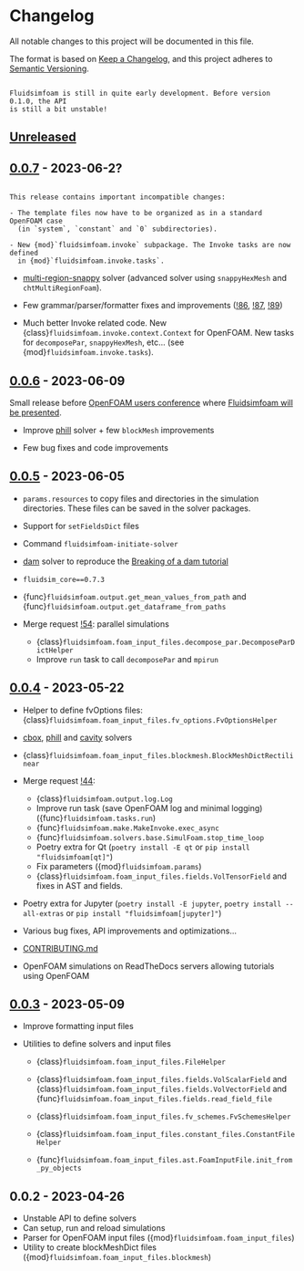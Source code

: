 # Changelog

All notable changes to this project will be documented in this file.

The format is based on [Keep a Changelog](https://keepachangelog.com/en/1.0.0/), and this
project adheres to [Semantic Versioning](https://semver.org/spec/v2.0.0.html).

```{warning}

Fluidsimfoam is still in quite early development. Before version 0.1.0, the API
is still a bit unstable!

```

<!--

### Added
### Changed
### Deprecated
### Removed
### Fixed
### Security

Type of changes
---------------

Added for new features.
Changed for changes in existing functionality.
Deprecated for soon-to-be removed features.
Removed for now removed features.
Fixed for any bug fixes.
Security in case of vulnerabilities.

-->

<!-- (changelog/unreleased)= -->

## [Unreleased]

## [0.0.7] - 2023-06-2?

```{warning}

This release contains important incompatible changes:

- The template files now have to be organized as in a standard OpenFOAM case
  (in `system`, `constant` and `0` subdirectories).

- New {mod}`fluidsimfoam.invoke` subpackage. The Invoke tasks are now defined
  in {mod}`fluidsimfoam.invoke.tasks`.

```

- [multi-region-snappy] solver (advanced solver using `snappyHexMesh` and
  `chtMultiRegionFoam`).

- Few grammar/parser/formatter fixes and improvements ([!86], [!87], [!89])

- Much better Invoke related code. New {class}`fluidsimfoam.invoke.context.Context` for
  OpenFOAM. New tasks for `decomposePar`, `snappyHexMesh`, etc... (see
  {mod}`fluidsimfoam.invoke.tasks`).

## [0.0.6] - 2023-06-09

Small release before [OpenFOAM users conference](https://www.foam-u.fr/) where
[Fluidsimfoam will be presented](http://legi.grenoble-inp.fr/people/Pierre.Augier/fluidsimfoam-at-openfoam-users-conference.html).

- Improve [phill] solver + few `blockMesh` improvements

- Few bug fixes and code improvements

## [0.0.5] - 2023-06-05

- `params.resources` to copy files and directories in the simulation directories. These
  files can be saved in the solver packages.

- Support for `setFieldsDict` files

- Command `fluidsimfoam-initiate-solver`

- [dam] solver to reproduce the [Breaking of a dam tutorial]

- `fluidsim_core==0.7.3`

- {func}`fluidsimfoam.output.get_mean_values_from_path` and
  {func}`fluidsimfoam.output.get_dataframe_from_paths`

- Merge request
  [!54](https://foss.heptapod.net/fluiddyn/fluidsimfoam/-/merge_requests/54): parallel
  simulations

  - {class}`fluidsimfoam.foam_input_files.decompose_par.DecomposeParDictHelper`
  - Improve `run` task to call `decomposePar` and `mpirun`

## [0.0.4] - 2023-05-22

- Helper to define fvOptions files:
  {class}`fluidsimfoam.foam_input_files.fv_options.FvOptionsHelper`

- [cbox], [phill] and [cavity] solvers

* {class}`fluidsimfoam.foam_input_files.blockmesh.BlockMeshDictRectilinear`

* Merge request
  [!44](https://foss.heptapod.net/fluiddyn/fluidsimfoam/-/merge_requests/44):

  - {class}`fluidsimfoam.output.log.Log`
  - Improve run task (save OpenFOAM log and minimal logging)
    ({func}`fluidsimfoam.tasks.run`)
  - {func}`fluidsimfoam.make.MakeInvoke.exec_async`
  - {func}`fluidsimfoam.solvers.base.SimulFoam.stop_time_loop`
  - Poetry extra for Qt (`poetry install -E qt` or `pip install "fluidsimfoam[qt]"`)
  - Fix parameters ({mod}`fluidsimfoam.params`)
  - {class}`fluidsimfoam.foam_input_files.fields.VolTensorField` and fixes in AST and
    fields.

* Poetry extra for Jupyter (`poetry install -E jupyter`, `poetry install --all-extras` or
  `pip install "fluidsimfoam[jupyter]"`)

* Various bug fixes, API improvements and optimizations...

* [CONTRIBUTING.md](https://fluidsimfoam.readthedocs.io/en/latest/CONTRIBUTING.html)

* OpenFOAM simulations on ReadTheDocs servers allowing tutorials using OpenFOAM

## [0.0.3] - 2023-05-09

- Improve formatting input files

- Utilities to define solvers and input files

  - {class}`fluidsimfoam.foam_input_files.FileHelper`

  - {class}`fluidsimfoam.foam_input_files.fields.VolScalarField` and
    {class}`fluidsimfoam.foam_input_files.fields.VolVectorField` and
    {func}`fluidsimfoam.foam_input_files.fields.read_field_file`

  - {class}`fluidsimfoam.foam_input_files.fv_schemes.FvSchemesHelper`

  - {class}`fluidsimfoam.foam_input_files.constant_files.ConstantFileHelper`

  - {func}`fluidsimfoam.foam_input_files.ast.FoamInputFile.init_from_py_objects`

## 0.0.2 - 2023-04-26

- Unstable API to define solvers
- Can setup, run and reload simulations
- Parser for OpenFOAM input files ({mod}`fluidsimfoam.foam_input_files`)
- Utility to create blockMeshDict files ({mod}`fluidsimfoam.foam_input_files.blockmesh`)

[!86]: https://foss.heptapod.net/fluiddyn/fluidsimfoam/-/merge_requests/86
[!87]: https://foss.heptapod.net/fluiddyn/fluidsimfoam/-/merge_requests/87
[!89]: https://foss.heptapod.net/fluiddyn/fluidsimfoam/-/merge_requests/89
[0.0.3]: https://foss.heptapod.net/fluiddyn/fluidsimfoam/-/compare/0.0.2...0.0.3
[0.0.4]: https://foss.heptapod.net/fluiddyn/fluidsimfoam/-/compare/0.0.3...0.0.4
[0.0.5]: https://foss.heptapod.net/fluiddyn/fluidsimfoam/-/compare/0.0.4...0.0.5
[0.0.6]: https://foss.heptapod.net/fluiddyn/fluidsimfoam/-/compare/0.0.5...0.0.6
[0.0.7]: https://foss.heptapod.net/fluiddyn/fluidsimfoam/-/compare/0.0.6...0.0.7
[breaking of a dam tutorial]: https://www.openfoam.com/documentation/tutorial-guide/4-multiphase-flow/4.1-breaking-of-a-dam
[cavity]: https://foss.heptapod.net/fluiddyn/fluidsimfoam/-/tree/branch/default/doc/examples/fluidsimfoam-cavity
[cbox]: https://foss.heptapod.net/fluiddyn/fluidsimfoam/-/tree/branch/default/doc/examples/fluidsimfoam-cbox
[dam]: https://foss.heptapod.net/fluiddyn/fluidsimfoam/-/tree/branch/default/doc/examples/fluidsimfoam-dam
[multi-region-snappy]: https://foss.heptapod.net/fluiddyn/fluidsimfoam/-/tree/branch/default/doc/examples/fluidsimfoam-multi-region-snappy
[phill]: https://foss.heptapod.net/fluiddyn/fluidsimfoam/-/tree/branch/default/doc/examples/fluidsimfoam-phill
[unreleased]: https://foss.heptapod.net/fluiddyn/fluidsimfoam/-/compare/0.0.7...branch%2Fdefault
